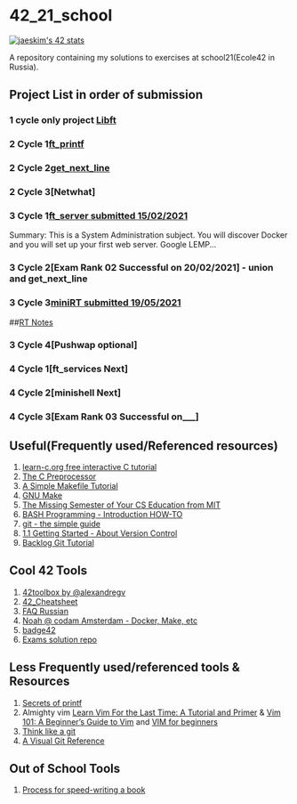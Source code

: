 # 42_21_school

[![jaeskim's 42 stats](https://badge42.herokuapp.com/api/stats/pgurn?privacyEmail=true)](https://github.com/JaeSeoKim/badge42)

A repository containing my solutions to exercises at school21(Ecole42 in Russia).


## Project List in order of submission


### 1 cycle only project [Libft](https://github.com/Zikt/42_21_school/tree/main/libft)

### 2 Cycle 1[ft_printf](https://github.com/Zikt/42_21_school/tree/main/ft_printf)

### 2 Cycle 2[get_next_line](https://github.com/Zikt/42_21_school/tree/main/gnl_zikt)

### 2 Cycle 3[Netwhat]

### 3 Cycle 1[ft_server submitted 15/02/2021](https://github.com/Zikt/ft_server)
Summary: This is a System Administration subject. You will discover Docker and you
will set up your first web server. Google LEMP...

### 3 Cycle 2[Exam Rank 02 Successful on 20/02/2021] - union and get_next_line

### 3 Cycle 3[miniRT submitted 19/05/2021](https://github.com/Zikt/subRT)
##[RT Notes](https://docs.google.com/document/d/1Zgv7Xen9KxMSgL6_a132YCzErPcdNxoJvK3VU0ahNd0/edit)

### 3 Cycle 4[Pushwap optional]

### 4 Cycle 1[ft_services Next]

### 4 Cycle 2[minishell Next]

### 4 Cycle 3[Exam Rank 03 Successful on___]

## Useful(Frequently used/Referenced resources)
1. [learn-c.org free interactive C tutorial](https://www.learn-c.org/)
2. [The C Preprocessor](https://gcc.gnu.org/onlinedocs/cpp/index.html#SEC_Contents)
3. [A Simple Makefile Tutorial](https://www.cs.colby.edu/maxwell/courses/tutorials/maketutor/)
4. [GNU Make](http://www.gnu.org/software/make/manual/make.html#toc-Overview-of-make)
5. [The Missing Semester of Your CS Education from MIT](https://missing.csail.mit.edu/)
6. [BASH Programming - Introduction HOW-TO](https://tldp.org/HOWTO/Bash-Prog-Intro-HOWTO.html#toc6)
7. [git - the simple guide](https://rogerdudler.github.io/git-guide/)
8. [1.1 Getting Started - About Version Control](https://git-scm.com/book/en/v2/Getting-Started-About-Version-Control)
9. [Backlog Git Tutorial](https://backlog.com/git-tutorial/)

## Cool 42 Tools
1. [42toolbox by @alexandregv](https://github.com/alexandregv/42toolbox)
2. [42_Cheatsheet](https://awesomeopensource.com/project/agavrel/42_CheatSheet)
3. [FAQ Russian](https://github.com/daniiomir/faq_for_school_21)
4. [Noah @ codam Amsterdam - Docker, Make, etc](https://noahloomans.com/)
5. [badge42](https://github.com/JaeSeoKim/badge42)
6. [Exams solution repo](https://github.com/markveligod/examrank-02-03-04-05-06)

## Less Frequently used/referenced tools & Resources
1. [Secrets of printf](https://www.cypress.com/file/54441/download)
2. Almighty vim [Learn Vim For the Last Time: A Tutorial and Primer](https://danielmiessler.com/study/vim/) & [Vim 101: A Beginner’s Guide to Vim](https://www.linux.com/training-tutorials/vim-101-beginners-guide-vim/) and [VIM for beginners](https://habr.com/ru/post/440130/)
3. [Think like a git](http://think-like-a-git.net/)
4. [A Visual Git Reference](http://marklodato.github.io/visual-git-guide/index-en.html)

## Out of School Tools
1. [Process for speed-writing a book](http://psgraphics.blogspot.com/2016/01/process-for-speed-writing-book.html)
